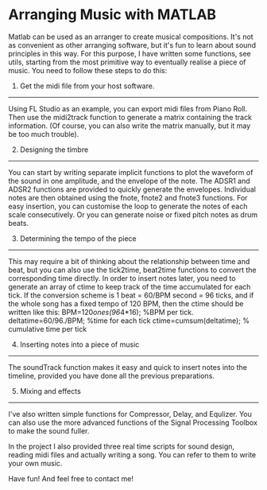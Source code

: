 Arranging Music with MATLAB
====
Matlab can be used as an arranger to create musical compositions. It's not as convenient as other arranging software, but it's fun to learn about sound principles in this way. For this purpose, I have written some functions, see utils, starting from the most primitive way to eventually realise a piece of music. You need to follow these steps to do this:

1. Get the midi file from your host software.
------
Using FL Studio as an example, you can export midi files from Piano Roll. Then use the midi2track function to generate a matrix containing the track information. (Of course, you can also write the matrix manually, but it may be too much trouble).

2. Designing the timbre
------
You can start by writing separate implicit functions to plot the waveform of the sound in one amplitude, and the envelope of the note. The ADSR1 and ADSR2 functions are provided to quickly generate the envelopes. Individual notes are then obtained using the fnote, fnote2 and fnote3 functions. For easy insertion, you can customise the loop to generate the notes of each scale consecutively. Or you can generate noise or fixed pitch notes as drum beats.

3. Determining the tempo of the piece
------
This may require a bit of thinking about the relationship between time and beat, but you can also use the tick2time, beat2time functions to convert the corresponding time directly. In order to insert notes later, you need to generate an array of ctime to keep track of the time accumulated for each tick. If the conversion scheme is 1 beat = 60/BPM second = 96 ticks, and if the whole song has a fixed tempo of 120 BPM, then the ctime should be written like this:
BPM=120*ones(96*4*16); %BPM per tick.
deltatime=60/96./BPM; %time for each tick
ctime=cumsum(deltatime); % cumulative time per tick

4. Inserting notes into a piece of music
------
The soundTrack function makes it easy and quick to insert notes into the timeline, provided you have done all the previous preparations.

5. Mixing and effects
------
I've also written simple functions for Compressor, Delay, and Equlizer. You can also use the more advanced functions of the Signal Processing Toolbox to make the sound fuller.

In the project I also provided three real time scripts for sound design, reading midi files and actually writing a song. You can refer to them to write your own music.

Have fun!
And feel free to contact me!

